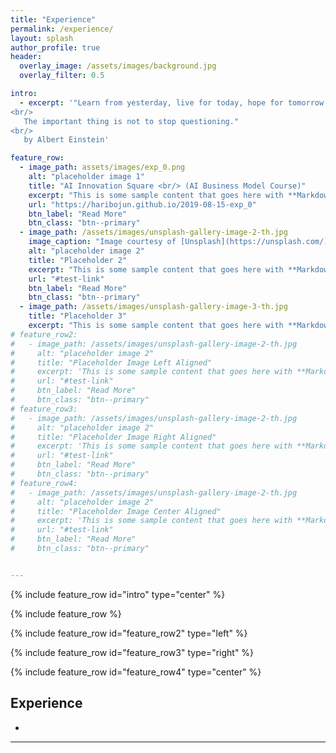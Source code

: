```yaml
---  
title: "Experience"
permalink: /experience/
layout: splash
author_profile: true
header:
  overlay_image: /assets/images/background.jpg
  overlay_filter: 0.5

intro:
  - excerpt: '"Learn from yesterday, live for today, hope for tomorrow.
<br/>
   The important thing is not to stop questioning."  
<br/>
   by Albert Einstein'

feature_row:
  - image_path: assets/images/exp_0.png
    alt: "placeholder image 1"
    title: "AI Innovation Square <br/> (AI Business Model Course)"
    excerpt: "This is some sample content that goes here with **Markdown** formatting."
    url: "https://haribojun.github.io/2019-08-15-exp_0"
    btn_label: "Read More"
    btn_class: "btn--primary"   
  - image_path: /assets/images/unsplash-gallery-image-2-th.jpg
    image_caption: "Image courtesy of [Unsplash](https://unsplash.com/)"
    alt: "placeholder image 2"
    title: "Placeholder 2"
    excerpt: "This is some sample content that goes here with **Markdown** formatting."
    url: "#test-link"
    btn_label: "Read More"
    btn_class: "btn--primary"
  - image_path: /assets/images/unsplash-gallery-image-3-th.jpg
    title: "Placeholder 3"
    excerpt: "This is some sample content that goes here with **Markdown** formatting."
# feature_row2:
#   - image_path: /assets/images/unsplash-gallery-image-2-th.jpg
#     alt: "placeholder image 2"
#     title: "Placeholder Image Left Aligned"
#     excerpt: 'This is some sample content that goes here with **Markdown** formatting. Left aligned with `type="left"`'
#     url: "#test-link"
#     btn_label: "Read More"
#     btn_class: "btn--primary"
# feature_row3:
#   - image_path: /assets/images/unsplash-gallery-image-2-th.jpg
#     alt: "placeholder image 2"
#     title: "Placeholder Image Right Aligned"
#     excerpt: 'This is some sample content that goes here with **Markdown** formatting. Right aligned with `type="right"`'
#     url: "#test-link"
#     btn_label: "Read More"
#     btn_class: "btn--primary"
# feature_row4:
#   - image_path: /assets/images/unsplash-gallery-image-2-th.jpg
#     alt: "placeholder image 2"
#     title: "Placeholder Image Center Aligned"
#     excerpt: 'This is some sample content that goes here with **Markdown** formatting. Centered with `type="center"`'
#     url: "#test-link"
#     btn_label: "Read More"
#     btn_class: "btn--primary"


---
```




{% include feature_row id="intro" type="center" %}

{% include feature_row %}

{% include feature_row id="feature_row2" type="left" %}

{% include feature_row id="feature_row3" type="right" %}

{% include feature_row id="feature_row4" type="center" %}



## **Experience**

- 


---
